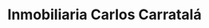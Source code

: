 ---
title: "Inmobiliaria Carlos Carratalá"
url: /alicante/inmobiliaria-carlos-carratala/
shop: agente inmobiliario
---
